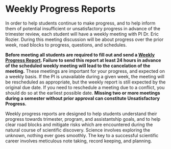 # Weekly Progress Reports

In order to help students continue to make progress, and to help inform them of potential insufficient or unsatisfactory progress in advance of the trimester review, each student will have a weekly meeting with PI Dr. Eric Rozier. During this meeting discussion will be about progress over the prior week, road blocks to progress, questions, and schedules.

**Before meeting all students are required to fill out and send a [Weekly Progress Report](../Templates/WeeklyReport-Template.md). Failure to send this report at least 24 hours in advance of the scheduled weekly meeting will lead to the cancelation of the meeting.** These meetings are important for your progress, and expected on a weekly basis. If the PI is unavailable during a given week, the meeting will be rescheduled as appropriate, but the weekly report is still expected by the original due date. If you need to reschedule a meeting due to a conflict, you should do so at the earliest possible date. **Missing two or more meetings during a semester without prior approval can constitute Unsatisfactory Progress.**

Weekly progress reports are designed to help students understand their progress towards trimester, program, and assistantship
goals, and to help clear road blocks and mitigate risks which are encountered during the natural course of scientific
discovery.  Science involves exploring the unknown, nothing ever goes smoothly.  The key to a successful scientific career
involves meticulous note taking, record keeping, and planning.